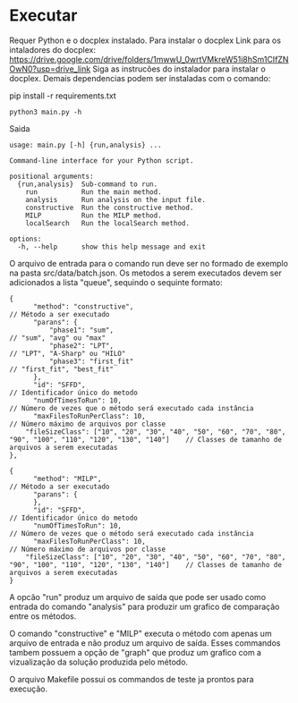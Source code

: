 # Executar

Requer Python e o docplex instalado. Para instalar o docplex
Link para os intaladores do docplex: https://drive.google.com/drive/folders/1mwwU_0wrtVMkreW51i8hSm1CIfZNOwN0?usp=drive_link
Siga as instrucões do instalador para instalar o docplex.
Demais dependencias podem ser instaladas com o comando:

pip install -r requirements.txt

```
python3 main.py -h
```

Saida

```
usage: main.py [-h] {run,analysis} ...

Command-line interface for your Python script.

positional arguments:
  {run,analysis}  Sub-command to run.
    run           Run the main method.
    analysis      Run analysis on the input file.
    constructive  Run the constructive method.
    MILP          Run the MILP method.
    localSearch   Run the localSearch method.

options:
  -h, --help      show this help message and exit
```

O arquivo de entrada para o comando run deve ser no formado de exemplo na pasta src/data/batch.json. Os metodos a serem executados devem ser adicionados a lista "queue", sequindo o sequinte formato:

```
{
      "method": "constructive",                                                                                   // Método a ser executado
      "parans": {                                                                                                       
          "phase1": "sum",                                                                                        // "sum", "avg" ou "max" 
          "phase2": "LPT",                                                                                        // "LPT", "A-Sharp" ou "HILO"
          "phase3": "first_fit"                                                                                   // "first_fit", "best_fit"
      },                                                                                                              
      "id": "SFFD",                                                                                               // Identificador único do metodo
      "numOfTimesToRun": 10,                                                                                      // Número de vezes que o método será executado cada instância
      "maxFilesToRunPerClass": 10,                                                                                // Número máximo de arquivos por classe
    "fileSizeClass": ["10", "20", "30", "40", "50", "60", "70", "80", "90", "100", "110", "120", "130", "140"]    // Classes de tamanho de arquivos a serem executadas
},

{
      "method": "MILP",                                                                                           // Método a ser executado
      "parans": {                                                                                                       
      },                                                                                                              
      "id": "SFFD",                                                                                               // Identificador único do metodo
      "numOfTimesToRun": 10,                                                                                      // Número de vezes que o método será executado cada instância
      "maxFilesToRunPerClass": 10,                                                                                // Número máximo de arquivos por classe
    "fileSizeClass": ["10", "20", "30", "40", "50", "60", "70", "80", "90", "100", "110", "120", "130", "140"]    // Classes de tamanho de arquivos a serem executadas
}
```

A opcão "run" produz um arquivo de saída que pode ser usado como entrada do comando "analysis" para produzir um grafico de comparação entre os métodos.

O comando "constructive" e "MILP" executa o método com apenas um arquivo de entrada e não produz um arquivo de saída. Esses commandos tambem possuem a opção de "graph" que produz um grafico com a vizualização da solução produzida pelo método.

O arquivo Makefile possui os commandos de teste ja prontos para execução.
